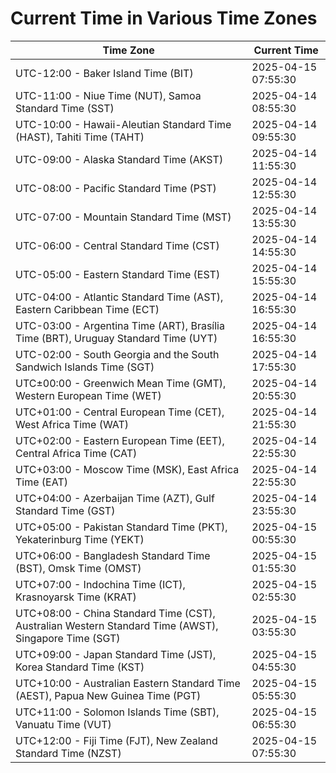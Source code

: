 # Current Time in Various Time Zones

| Time Zone | Current Time |
|-----------|--------------|
| UTC-12:00 - Baker Island Time (BIT) | 2025-04-15 07:55:30 |
| UTC-11:00 - Niue Time (NUT), Samoa Standard Time (SST) | 2025-04-14 08:55:30 |
| UTC-10:00 - Hawaii-Aleutian Standard Time (HAST), Tahiti Time (TAHT) | 2025-04-14 09:55:30 |
| UTC-09:00 - Alaska Standard Time (AKST) | 2025-04-14 11:55:30 |
| UTC-08:00 - Pacific Standard Time (PST) | 2025-04-14 12:55:30 |
| UTC-07:00 - Mountain Standard Time (MST) | 2025-04-14 13:55:30 |
| UTC-06:00 - Central Standard Time (CST) | 2025-04-14 14:55:30 |
| UTC-05:00 - Eastern Standard Time (EST) | 2025-04-14 15:55:30 |
| UTC-04:00 - Atlantic Standard Time (AST), Eastern Caribbean Time (ECT) | 2025-04-14 16:55:30 |
| UTC-03:00 - Argentina Time (ART), Brasília Time (BRT), Uruguay Standard Time (UYT) | 2025-04-14 16:55:30 |
| UTC-02:00 - South Georgia and the South Sandwich Islands Time (SGT) | 2025-04-14 17:55:30 |
| UTC±00:00 - Greenwich Mean Time (GMT), Western European Time (WET) | 2025-04-14 20:55:30 |
| UTC+01:00 - Central European Time (CET), West Africa Time (WAT) | 2025-04-14 21:55:30 |
| UTC+02:00 - Eastern European Time (EET), Central Africa Time (CAT) | 2025-04-14 22:55:30 |
| UTC+03:00 - Moscow Time (MSK), East Africa Time (EAT) | 2025-04-14 22:55:30 |
| UTC+04:00 - Azerbaijan Time (AZT), Gulf Standard Time (GST) | 2025-04-14 23:55:30 |
| UTC+05:00 - Pakistan Standard Time (PKT), Yekaterinburg Time (YEKT) | 2025-04-15 00:55:30 |
| UTC+06:00 - Bangladesh Standard Time (BST), Omsk Time (OMST) | 2025-04-15 01:55:30 |
| UTC+07:00 - Indochina Time (ICT), Krasnoyarsk Time (KRAT) | 2025-04-15 02:55:30 |
| UTC+08:00 - China Standard Time (CST), Australian Western Standard Time (AWST), Singapore Time (SGT) | 2025-04-15 03:55:30 |
| UTC+09:00 - Japan Standard Time (JST), Korea Standard Time (KST) | 2025-04-15 04:55:30 |
| UTC+10:00 - Australian Eastern Standard Time (AEST), Papua New Guinea Time (PGT) | 2025-04-15 05:55:30 |
| UTC+11:00 - Solomon Islands Time (SBT), Vanuatu Time (VUT) | 2025-04-15 06:55:30 |
| UTC+12:00 - Fiji Time (FJT), New Zealand Standard Time (NZST) | 2025-04-15 07:55:30 |
